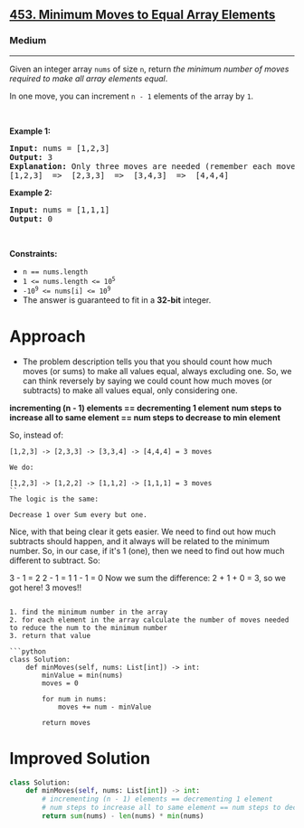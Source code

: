 <h2><a href="https://leetcode.com/problems/minimum-moves-to-equal-array-elements">453. Minimum Moves to Equal Array Elements</a></h2><h3>Medium</h3><hr><p>Given an integer array <code>nums</code> of size <code>n</code>, return <em>the minimum number of moves required to make all array elements equal</em>.</p>

<p>In one move, you can increment <code>n - 1</code> elements of the array by <code>1</code>.</p>

<p>&nbsp;</p>
<p><strong class="example">Example 1:</strong></p>

<pre>
<strong>Input:</strong> nums = [1,2,3]
<strong>Output:</strong> 3
<strong>Explanation:</strong> Only three moves are needed (remember each move increments two elements):
[1,2,3]  =&gt;  [2,3,3]  =&gt;  [3,4,3]  =&gt;  [4,4,4]
</pre>

<p><strong class="example">Example 2:</strong></p>

<pre>
<strong>Input:</strong> nums = [1,1,1]
<strong>Output:</strong> 0
</pre>

<p>&nbsp;</p>
<p><strong>Constraints:</strong></p>

<ul>
	<li><code>n == nums.length</code></li>
	<li><code>1 &lt;= nums.length &lt;= 10<sup>5</sup></code></li>
	<li><code>-10<sup>9</sup> &lt;= nums[i] &lt;= 10<sup>9</sup></code></li>
	<li>The answer is guaranteed to fit in a <strong>32-bit</strong> integer.</li>
</ul>


# Approach 

* The problem description tells you that you should count how much moves (or sums) to make all values equal, always excluding one. So, we can think reversely by saying we could count how much moves (or subtracts) to make all values equal, only considering one.

**incrementing (n - 1) elements == decrementing 1 element**
**num steps to increase all to same element == num steps to decrease to min element**

So, instead of:

```
[1,2,3] -> [2,3,3] -> [3,3,4] -> [4,4,4] = 3 moves

We do:

[1,2,3] -> [1,2,2] -> [1,1,2] -> [1,1,1] = 3 moves
``
The logic is the same:

Decrease 1 over Sum every but one.

```
Nice, with that being clear it gets easier. We need to find out how much subtracts should happen, and it always will be related to the minimum number. So, in our case, if it's 1 (one), then we need to find out how much different to subtract. So:

3 - 1 = 2
2 - 1 = 1
1 - 1 = 0
Now we sum the difference: 2 + 1 + 0 = 3, so we got here! 3 moves!!
```

1. find the minimum number in the array 
2. for each element in the array calculate the number of moves needed to reduce the num to the minimum number 
3. return that value 

```python
class Solution:
    def minMoves(self, nums: List[int]) -> int:
        minValue = min(nums)
        moves = 0

        for num in nums:
            moves += num - minValue
        
        return moves
```

# Improved Solution
```python
class Solution:
    def minMoves(self, nums: List[int]) -> int:
        # incrementing (n - 1) elements == decrementing 1 element
        # num steps to increase all to same element == num steps to decrease to min element
        return sum(nums) - len(nums) * min(nums)
```
